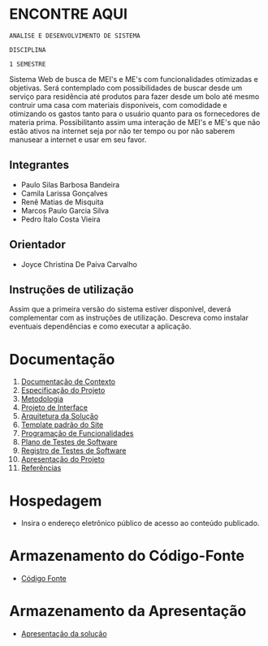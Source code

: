# ENCONTRE AQUI 
`ANALISE E DESENVOLVIMENTO DE SISTEMA `

`DISCIPLINA`

`1 SEMESTRE`

Sistema Web de busca de MEI's e ME's com funcionalidades otimizadas e objetivas. Será contemplado com possibilidades de buscar desde um serviço para residência até
produtos para fazer desde um bolo até mesmo contruir uma casa com materiais disponiveis, com comodidade e otimizando os gastos tanto para o usuário quanto para os
fornecedores de materia prima. Possibilitanto assim uma interação de MEI's e ME's que não estão ativos na internet seja por não ter tempo ou por não saberem manusear
a internet e usar em seu favor.

## Integrantes

- Paulo Silas Barbosa Bandeira
- Camila Larissa Gonçalves
- Renê Matias de Misquita
- Marcos Paulo Garcia Silva
- Pedro Ítalo Costa Vieira

## Orientador

- Joyce Christina De Paiva Carvalho

## Instruções de utilização

Assim que a primeira versão do sistema estiver disponível, deverá complementar com as instruções de utilização. Descreva como instalar eventuais dependências e como executar a aplicação.

# Documentação

<ol>
<li><a href="docs/01-Documentação de Contexto.md"> Documentação de Contexto</a></li>
<li><a href="docs/02-Especificação do Projeto.md"> Especificação do Projeto</a></li>
<li><a href="docs/03-Metodologia.md"> Metodologia</a></li>
<li><a href="docs/04-Projeto de Interface.md"> Projeto de Interface</a></li>
<li><a href="docs/05-Arquitetura da Solução.md"> Arquitetura da Solução</a></li>
<li><a href="docs/06-Template padrão do Site.md"> Template padrão do Site</a></li>
<li><a href="docs/07-Programação de Funcionalidades.md"> Programação de Funcionalidades</a></li>
<li><a href="docs/08-Plano de Testes de Software.md"> Plano de Testes de Software</a></li>
<li><a href="docs/09-Registro de Testes de Software.md"> Registro de Testes de Software</a></li>
<li><a href="docs/10-Apresentação do Projeto.md"> Apresentação do Projeto</a></li>
<li><a href="docs/11-Referências.md"> Referências</a></li>
</ol>

# Hospedagem

- Insira o endereço eletrônico público de acesso ao conteúdo publicado.

# Armazenamento do Código-Fonte

- <a href="src/README.md">Código Fonte</a>

# Armazenamento da Apresentação

- <a href="presentation/README.md">Apresentação da solução</a>
